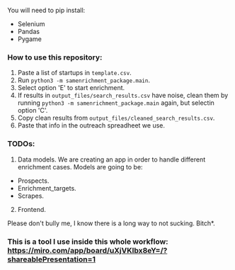 You will need to pip install:
- Selenium
- Pandas
- Pygame

### How to use this repository:
1. Paste a list of startups in `template.csv`.
2. Run `python3 -m samenrichment_package.main`.
3. Select option 'E' to start enrichment.
4. If results in `output_files/search_results.csv` have noise, clean them by running `python3 -m samenrichment_package.main` again, but selectin option 'C'.
5. Copy clean results from `output_files/cleaned_search_results.csv`.
6. Paste that info in the outreach spreadheet we use. 

### TODOs: 

1. Data models. We are creating an app in order to handle different enrichment cases. Models are going to be:
- Prospects.
- Enrichment_targets.
- Scrapes.
2. Frontend.

Please don't bully me, I know there is a long way to not sucking. Bitch*.

### This is a tool I use inside this whole workflow: https://miro.com/app/board/uXjVKlbx8eY=/?shareablePresentation=1
